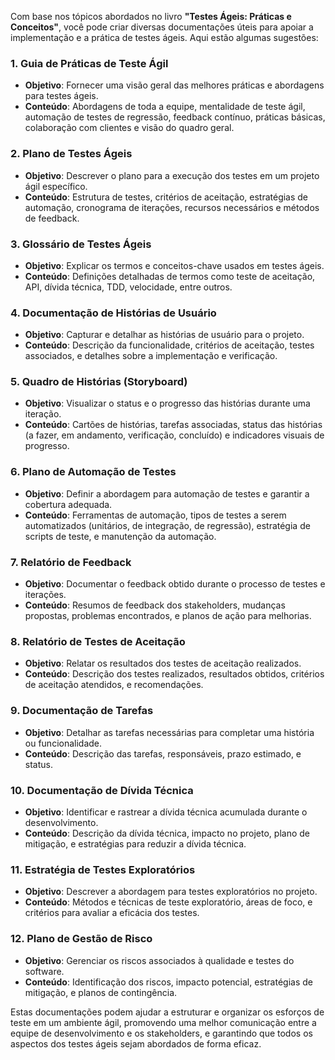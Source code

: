 Com base nos tópicos abordados no livro **"Testes Ágeis: Práticas e Conceitos"**, você pode criar diversas documentações úteis para apoiar a implementação e a prática de testes ágeis. Aqui estão algumas sugestões:

### 1. **Guia de Práticas de Teste Ágil**

   - **Objetivo**: Fornecer uma visão geral das melhores práticas e abordagens para testes ágeis.
   - **Conteúdo**: Abordagens de toda a equipe, mentalidade de teste ágil, automação de testes de regressão, feedback contínuo, práticas básicas, colaboração com clientes e visão do quadro geral.

### 2. **Plano de Testes Ágeis**

   - **Objetivo**: Descrever o plano para a execução dos testes em um projeto ágil específico.
   - **Conteúdo**: Estrutura de testes, critérios de aceitação, estratégias de automação, cronograma de iterações, recursos necessários e métodos de feedback.

### 3. **Glossário de Testes Ágeis**

   - **Objetivo**: Explicar os termos e conceitos-chave usados em testes ágeis.
   - **Conteúdo**: Definições detalhadas de termos como teste de aceitação, API, dívida técnica, TDD, velocidade, entre outros.

### 4. **Documentação de Histórias de Usuário**

   - **Objetivo**: Capturar e detalhar as histórias de usuário para o projeto.
   - **Conteúdo**: Descrição da funcionalidade, critérios de aceitação, testes associados, e detalhes sobre a implementação e verificação.

### 5. **Quadro de Histórias (Storyboard)**

   - **Objetivo**: Visualizar o status e o progresso das histórias durante uma iteração.
   - **Conteúdo**: Cartões de histórias, tarefas associadas, status das histórias (a fazer, em andamento, verificação, concluído) e indicadores visuais de progresso.

### 6. **Plano de Automação de Testes**

   - **Objetivo**: Definir a abordagem para automação de testes e garantir a cobertura adequada.
   - **Conteúdo**: Ferramentas de automação, tipos de testes a serem automatizados (unitários, de integração, de regressão), estratégia de scripts de teste, e manutenção da automação.

### 7. **Relatório de Feedback**

   - **Objetivo**: Documentar o feedback obtido durante o processo de testes e iterações.
   - **Conteúdo**: Resumos de feedback dos stakeholders, mudanças propostas, problemas encontrados, e planos de ação para melhorias.

### 8. **Relatório de Testes de Aceitação**

   - **Objetivo**: Relatar os resultados dos testes de aceitação realizados.
   - **Conteúdo**: Descrição dos testes realizados, resultados obtidos, critérios de aceitação atendidos, e recomendações.

### 9. **Documentação de Tarefas**

   - **Objetivo**: Detalhar as tarefas necessárias para completar uma história ou funcionalidade.
   - **Conteúdo**: Descrição das tarefas, responsáveis, prazo estimado, e status.

### 10. **Documentação de Dívida Técnica**

   - **Objetivo**: Identificar e rastrear a dívida técnica acumulada durante o desenvolvimento.
   - **Conteúdo**: Descrição da dívida técnica, impacto no projeto, plano de mitigação, e estratégias para reduzir a dívida técnica.

### 11. **Estratégia de Testes Exploratórios**

   - **Objetivo**: Descrever a abordagem para testes exploratórios no projeto.
   - **Conteúdo**: Métodos e técnicas de teste exploratório, áreas de foco, e critérios para avaliar a eficácia dos testes.

### 12. **Plano de Gestão de Risco**

   - **Objetivo**: Gerenciar os riscos associados à qualidade e testes do software.
   - **Conteúdo**: Identificação dos riscos, impacto potencial, estratégias de mitigação, e planos de contingência.

Estas documentações podem ajudar a estruturar e organizar os esforços de teste em um ambiente ágil, promovendo uma melhor comunicação entre a equipe de desenvolvimento e os stakeholders, e garantindo que todos os aspectos dos testes ágeis sejam abordados de forma eficaz.